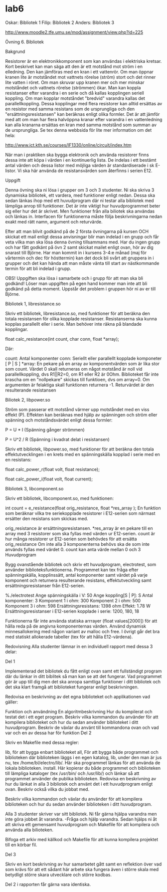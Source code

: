 # lab6
Oskar: Bibliotek 1
Filip: Bibliotek 2
Anders: Bibliotek 3


http://www.moodle2.tfe.umu.se/mod/assignment/view.php?id=225

Övning 6. Bibliotek

Bakgrund

Resistorer är en elektronikkomponent som kan användas i elektriska kretsar. Kort beskrivet kan man säga att den är ett motstånd mot ström i en elledning. Den kan jämföras med en kran i ett vattenrör. Om man öppnar kranen lite är motståndet mot vattnets rörelse (ström) stort och det rinner lite vatten i röret. Om man skruvar upp kranen mer och mer minskar motståndet och vattnets rörelse (strömmen) ökar. Man kan koppla resistanser efter varandra i en serie och då kallas kopplingen seriell koppling. Om man kopplar motståndet "bredvid" varandra kallas det parallellkoppling. Dessa kopplingar med flera resistorer kan alltid ersättas av en resistor med samma resistans som de ursprungliga och den "ersättningsresistansen" kan beräknas enligt olika formler. Det är att jämför med att om man har flera halvöppna kranar efter varandra i en vattenledning kan alla kranarna ersättas en kran med samma motstånd som summan av de ursprungliga. Se tex denna webbsida för lite mer information om det hela:

http://www.ict.kth.se/courses/IF1330/online/circuit/index.htm

När man i praktiken ska bygga elektronik och använda resistorer finns dessa inte att köpa i värden i en kontinuerlig lista. De indelas i ett bestämt antal värden och dessa listor med möjliga värden är standardiserade i sk E-listor. Vi ska här använda de resistansvärden som återfinns i serien E12.

Uppgift

Denna övning ska ni lösa i grupper om 3 och 3 studenter. Ni ska skriva 3 dynamiska bibliotek, ett vardera, med funktioner enligt nedan. Dessa ska sedan länkas ihop med ett huvudprogram där ni testar alla bibliotek med lämpliga anrop till funktioner. Det är inte viktigt hur huvudprogrammet beter sig eller hur det är skrivet. Men funktioner från alla biliotek ska användas och länkas in. Interfacen för funktionerna måste följa beskrivningarna nedan exakt med rätt namn, argument och returvärde.

Efter att man blivit godkänd på de 2 första övningarna på kursen OCH skickat ett mail enligt dessa anvisningar blir man indelad i en grupp och får veta vilka man ska lösa denna övning tillsammans med. Har du ingen grupp och har fått godkänt på övn 2 samt skickat mailet enligt ovan, hör av dig snarast till Björne.
Har man kommit in i kursens 3-4:e månad (maj för vårtermin och dec för hösttermin) kan det dock bli svårt att gruppera in i grupper och det kan hända att man måste vänta till start av nästkommande termin för att bli indelad i grupp.

OBS! Uppgiften ska lösa i samarbete och i grupp för att man ska bli godkänd! Löser man uppgiften på egen hand kommer man inte att bli godkänd på detta moment. Uppstår det problem i gruppen hör ni av er till Björne.

Bibliotek 1, libresistance.so

Skriv ett bibliotek, libresistance.so, med funktioner för att beräkna den totala resistansen för olika kopplade  resistanser. Resistanserna ska kunna kopplas parallellt eller i serie. Man behöver inte räkna på blandade kopplingar.

float calc_resistance(int count, char conn, float *array);

Där:

count: Antal komponenter
conn: Seriellt eller parallellt kopplade komponeter [ P | S ]
*array: En pekare på en array av komponentvärden som är lika stor som count.
Värdet 0 skall returneras om något motstånd är noll vid parallellkoppling, dvs  R1||R2=0, om R1 eller R2 är 0Ohm.
Biblioteket får inte krascha om en "nollpekare" skickas till funktioen, dvs om array=0.
Om argumenten är felaktiga skall funktionen returnera -1.
Returvärdet är den resulterande resistansen

Biliotek 2, libpower.so

Ström som passerar ett motstånd värmer upp motståndet med en viss effekt (P). Effekten kan beräknas med hjälp av spänningen och ström eller spänning och motståndsvärdet enligt dessa formler:

P = U * I  (Spänning gånger strömmen)

P = U^2 / R (Spänning i kvadrat delat i resistansen)

Skriv ett bibliotek, libpower.so, med funktioner för att beräkna den totala effektutvecklingen i en krets med en spänningskälla kopplad i serie med en en resistans:

float calc_power_r(float volt, float resistance);

float calc_power_i(float volt, float current);

Bibliotek 3, libcomponent.so

Skriv ett bibliotek, libcomponent.so, med funktionen:

int count = e_resistance(float orig_resistance, float *res_array );
En funktion som beräknar vilka tre seriekopplade resistorer i E12-serien som närmast ersätter den resistans som skickas med.

orig_resistance är ersättningsresistansen.
*res_array är en pekare till en array med 3 resistorer som ska fyllas med värden ur E12-serien.
count är hur många resistorer ur E12-serien som behövdes för att ersätta orig_resistance Om inte alla 3 komponenterna behövs ska de som inte används fyllas med värdet 0. count kan anta värde mellan 0 och 3
Huvudprogram

Bygg ovanstående bibliotek och skriv ett huvudprogram, electrotest, som använder biblioteksfunktionerna. Programmet kan tex fråga efter spänningskälla, kopplinssätt, antal komponenter samt värdet på varje komponent och returnera resulterande resistans, effektutveckling samt ersättningsresistanser från E12-serien.

%./electrotest
Ange spänningskälla i V: 50
Ange koppling[S | P]: S
Antal komponenter: 3
Komponent 1 i ohm: 300
Komponent 2 i ohm: 500
Komponent 3 i ohm: 598
Ersättningsresistans: 1398 ohm
Effekt: 1.78 W
Ersättningsresistanser i E12-serien kopplade i serie: 1200, 180,  18

Funktionerna får inte använda statiska arrrayer (float values[2000]) för att hålla reda på de angivna komponenternas värden. Använd dynamisk minnesallokering med någon variant av malloc och free. I övrigt går det bra med statiskt allokerade tabeller (tex för att hålla E12-värdena).

Redovisning
Alla studenter lämnar in en individuell rapport med dessa 3 delar:

Del 1

Implementerad det bibliotek du fått enligt ovan samt ett fullständigt program där du länkar in ditt biblitek så man kan se att det fungerar. Vad programmet gör är upp till dig men det ska anropa samtliga funktioner i ditt bibliotek och det ska klart framgå att biblioteket fungerar enligt beskrivningen.

Redovisa en beskrivning av det egna biblioteket och applikationen vad gäller:

Funktion och användning
En algoritmbeskrivning
Hur du kompilerat och testat det i ett eget program. Beskriv vilka kommandon du använder för att kompilera biblioteket och hur du sedan använder biblioteket i ditt huvudprogram.
Beskriv de växlar du använt till kommandona ovan och vad var och en av dessa har för funktion
Del 2

Skriv en Makefile med dessa regler:

lib, för att bygga enbart biblioteket
all, För att bygga både programmet och biblioteken där biblioteken läggs i en egen katalog, lib,  under den man är jus nu, tex /home/bl/electro/lib/. Här ska programmet länkas för att använda de lokala biblioteken.
install. Här kopierar du både programmet och biblioteken till lämpliga kataloger (tex /usr/bin/ och /usr/lib/) och länkar så att programmet använder de publika biblioteken.
Redovisa en beskrivning av hur du länkat in alla 3 bibliotek och använt det i ett huvudprogram enligt ovan. Beskriv också vilka du jobbat med.

Beskriv vilka kommandon och växlar du använder för att kompilera biblioteken och hur du sedan använder biblioteken i ditt huvudprogram.

Alla 3 studenter skriver var sitt bibliotek. Ni får gärna hjälpa varandra men inte göra jobbet åt varandra. -Fråga och hjälp varandra. Sedan hjälps ni åt att skriva ett gemensamt huvudprogram och Makefile för att kompilera och använda alla bilioteken.

Bifoga ett arkiv med källkod och Makefile för att kunna kompilera projektet till en körbar fil.

Del 3

Skriv en kort beskrivning av hur samarbetet gått samt en reflektion över vad som krävs för att ett sådant här arbete ska fungera även i större skala med betydligt större skara utvecklare och större kodbas.

Del 2 i rapporten får gärna vara identiska.
